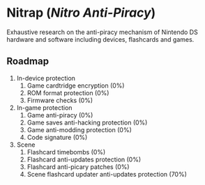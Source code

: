 # Nitrap (_Nitro Anti-Piracy_)

Exhaustive research on the anti-piracy mechanism of Nintendo DS hardware and
software including devices, flashcards and games.

## Roadmap

1. In-device protection
   1. Game cardtridge encryption (0%)
   2. ROM format protection (0%)
   3. Firmware checks (0%)
2. In-game protection
   1. Game anti-piracy (0%)
   2. Game saves anti-hacking protection (0%)
   3. Game anti-modding protection (0%)
   4. Code signature (0%)
3. Scene
   1. Flashcard timebombs (0%)
   2. Flashcard anti-updates protection (0%)
   3. Flashcard anti-picary patches (0%)
   4. Scene flashcard updater anti-updates protection (70%)
